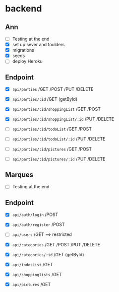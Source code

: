 # backend

## Ann
- [ ] Testing at the end
- [x] set up sever and foulders
- [x] migrations
- [x] seeds
- [ ] deploy Heroku
## Endpoint
- [x] `api/parties` /GET /POST /PUT /DELETE 
- [x] `api/parties/:id`    /GET (getById)
- [x] `api/parties/:id/shoppingList`  /GET /POST
- [x] `api/parties/:id/shoppingList/:id`  /PUT /DELETE
- [ ] `api/parties/:id/todoList` /GET /POST
- [ ] `api/parties/:id/todoList/:id` /PUT /DELETE 
- [ ] `api/parties/:id/pictures` /GET /POST
- [ ] `api/parties/:id/pictures/:id` /PUT /DELETE




## Marques 
- [ ] Testing at the end
## Endpoint
- [x] `api/auth/login`   /POST
- [x] `api/auth/register` /POST
- [ ] `api/users` /GET ==> restricted 
- [x] `api/categories`  /GET /POST /PUT /DELETE 
- [x] `api/categories/:id`  /GET (getById) 
- [x] `api/todosList` /GET 
- [x] `api/shoppinglists`  /GET 
- [x] `api/pictures` /GET  




